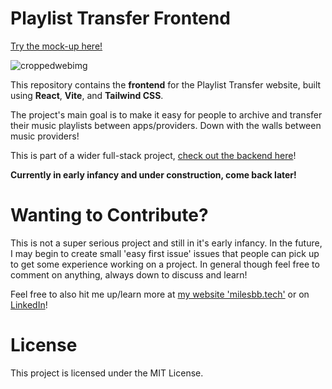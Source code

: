 # Playlist Transfer Frontend

[Try the mock-up here!](https://milesbb.github.io/playlist-transfer-frontend/)

![croppedwebimg](https://github.com/user-attachments/assets/f943f917-311f-4079-8a33-58412443b4c8)

This repository contains the **frontend** for the Playlist Transfer website, built using **React**, **Vite**, and **Tailwind CSS**.

The project's main goal is to make it easy for people to archive and transfer their music playlists between apps/providers. Down with the walls between music providers!

This is part of a wider full-stack project, [check out the backend here](https://github.com/milesbb/playlist-transfer-backend)!

**Currently in early infancy and under construction, come back later!**

# Wanting to Contribute?

This is not a super serious project and still in it's early infancy. In the future, I may begin to create small 'easy first issue' issues that people can pick up to get some experience working on a project. In general though feel free to comment on anything, always down to discuss and learn!

Feel free to also hit me up/learn more at [my website 'milesbb.tech'](https://milesbb.tech) or on [LinkedIn](https://www.linkedin.com/in/milesbaileybraendgaard/)!

# License

This project is licensed under the MIT License.
